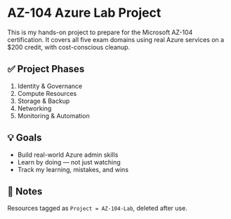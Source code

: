 # AZ-104 Azure Lab Project

This is my hands-on project to prepare for the Microsoft AZ-104 certification. It covers all five exam domains using real Azure services on a $200 credit, with cost-conscious cleanup.

## ✅ Project Phases
1. Identity & Governance
2. Compute Resources
3. Storage & Backup
4. Networking
5. Monitoring & Automation

## 💡 Goals
- Build real-world Azure admin skills
- Learn by doing — not just watching
- Track my learning, mistakes, and wins

## 🧠 Notes
Resources tagged as `Project = AZ-104-Lab`, deleted after use.

